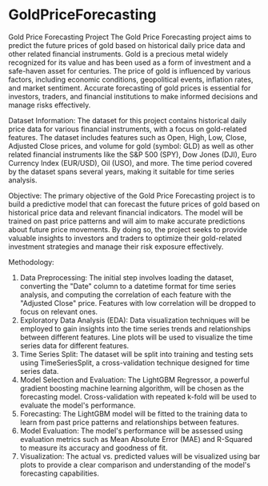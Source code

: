 # GoldPriceForecasting
Gold Price Forecasting Project 
The Gold Price Forecasting project aims to predict the future prices of gold based on historical daily price data and other related financial instruments. Gold is a precious metal widely recognized for its value and has been used as a form of investment and a safe-haven asset for centuries. The price of gold is influenced by various factors, including economic conditions, geopolitical events, inflation rates, and market sentiment. Accurate forecasting of gold prices is essential for investors, traders, and financial institutions to make informed decisions and manage risks effectively.

Dataset Information: The dataset for this project contains historical daily price data for various financial instruments, with a focus on gold-related features. The dataset includes features such as Open, High, Low, Close, Adjusted Close prices, and volume for gold (symbol: GLD) as well as other related financial instruments like the S&P 500 (SPY), Dow Jones (DJI), Euro Currency Index (EUR/USD), Oil (USO), and more. The time period covered by the dataset spans several years, making it suitable for time series analysis.

Objective: The primary objective of the Gold Price Forecasting project is to build a predictive model that can forecast the future prices of gold based on historical price
data and relevant financial indicators. The model will be trained on past price patterns and will aim to make accurate predictions about future price movements. By doing so, the project seeks to provide valuable insights to investors and traders to optimize their gold-related investment strategies and manage their risk exposure effectively.

Methodology:
1. Data Preprocessing: The initial step involves loading the dataset, converting the "Date" column to a datetime format for time series analysis, and computing the correlation of each feature with the "Adjusted Close" price. Features with low correlation will be dropped to focus on relevant ones.
2. Exploratory Data Analysis (EDA): Data visualization techniques will be employed to gain insights into the time series trends and relationships between different features. Line plots will be used to visualize the time series data for different features.
3. Time Series Split: The dataset will be split into training and testing sets using TimeSeriesSplit, a cross-validation technique designed for time series data.
4. Model Selection and Evaluation: The LightGBM Regressor, a powerful gradient boosting machine learning algorithm, will be chosen as the forecasting model. Cross-validation with repeated k-fold will be used to evaluate the model's performance.
5. Forecasting: The LightGBM model will be fitted to the training data to learn from past price patterns and relationships between features.
6. Model Evaluation: The model's performance will be assessed using evaluation metrics such as Mean Absolute Error (MAE) and R-Squared to measure its accuracy and goodness of fit.
7. Visualization: The actual vs. predicted values will be visualized using bar plots to provide a clear comparison and understanding of the model's forecasting capabilities.
